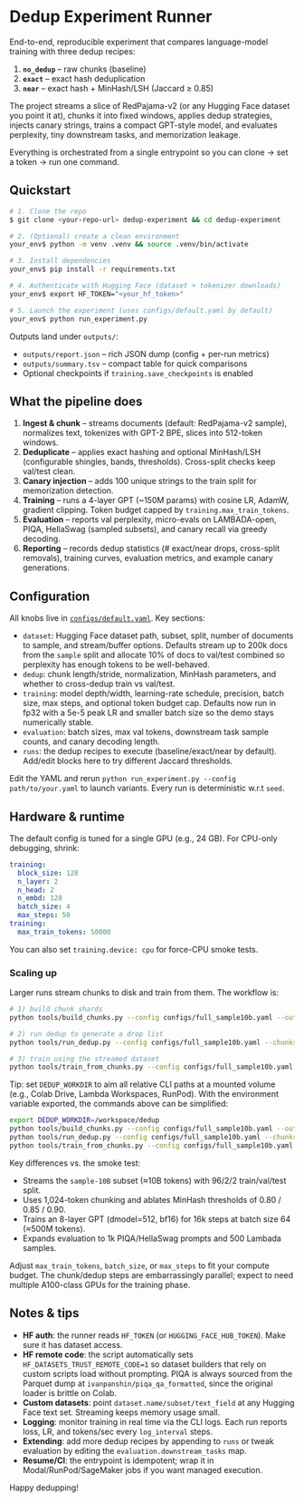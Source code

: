 # Dedup Experiment Runner

End-to-end, reproducible experiment that compares language-model training with three dedup recipes:

1. **`no_dedup`** – raw chunks (baseline)
2. **`exact`** – exact hash deduplication
3. **`near`** – exact hash + MinHash/LSH (Jaccard ≥ 0.85)

The project streams a slice of RedPajama-v2 (or any Hugging Face dataset you point it at), chunks it into fixed windows, applies dedup strategies, injects canary strings, trains a compact GPT-style model, and evaluates perplexity, tiny downstream tasks, and memorization leakage.

Everything is orchestrated from a single entrypoint so you can clone → set a token → run one command.

## Quickstart

```bash
# 1. Clone the repo
$ git clone <your-repo-url> dedup-experiment && cd dedup-experiment

# 2. (Optional) create a clean environment
your_env$ python -m venv .venv && source .venv/bin/activate

# 3. Install dependencies
your_env$ pip install -r requirements.txt

# 4. Authenticate with Hugging Face (dataset + tokenizer downloads)
your_env$ export HF_TOKEN="<your_hf_token>"

# 5. Launch the experiment (uses configs/default.yaml by default)
your_env$ python run_experiment.py
```

Outputs land under `outputs/`:

- `outputs/report.json` – rich JSON dump (config + per-run metrics)
- `outputs/summary.tsv` – compact table for quick comparisons
- Optional checkpoints if `training.save_checkpoints` is enabled

## What the pipeline does

1. **Ingest & chunk** – streams documents (default: RedPajama-v2 sample), normalizes text, tokenizes with GPT-2 BPE, slices into 512-token windows.
2. **Deduplicate** – applies exact hashing and optional MinHash/LSH (configurable shingles, bands, thresholds). Cross-split checks keep val/test clean.
3. **Canary injection** – adds 100 unique strings to the train split for memorization detection.
4. **Training** – runs a 4-layer GPT (~150M params) with cosine LR, AdamW, gradient clipping. Token budget capped by `training.max_train_tokens`.
5. **Evaluation** – reports val perplexity, micro-evals on LAMBADA-open, PIQA, HellaSwag (sampled subsets), and canary recall via greedy decoding.
6. **Reporting** – records dedup statistics (# exact/near drops, cross-split removals), training curves, evaluation metrics, and example canary generations.

## Configuration

All knobs live in [`configs/default.yaml`](configs/default.yaml). Key sections:

- `dataset`: Hugging Face dataset path, subset, split, number of documents to sample, and stream/buffer options. Defaults stream up to 200k docs from the `sample` split and allocate 10% of docs to val/test combined so perplexity has enough tokens to be well-behaved.
- `dedup`: chunk length/stride, normalization, MinHash parameters, and whether to cross-dedup train vs val/test.
- `training`: model depth/width, learning-rate schedule, precision, batch size, max steps, and optional token budget cap. Defaults now run in fp32 with a 5e-5 peak LR and smaller batch size so the demo stays numerically stable.
- `evaluation`: batch sizes, max val tokens, downstream task sample counts, and canary decoding length.
- `runs`: the dedup recipes to execute (baseline/exact/near by default). Add/edit blocks here to try different Jaccard thresholds.

Edit the YAML and rerun `python run_experiment.py --config path/to/your.yaml` to launch variants. Every run is deterministic w.r.t `seed`.

## Hardware & runtime

The default config is tuned for a single GPU (e.g., 24 GB). For CPU-only debugging, shrink:

```yaml
training:
  block_size: 128
  n_layer: 2
  n_head: 2
  n_embd: 128
  batch_size: 4
  max_steps: 50
training:
  max_train_tokens: 50000
```

You can also set `training.device: cpu` for force-CPU smoke tests.

### Scaling up

Larger runs stream chunks to disk and train from them. The workflow is:

```bash
# 1) build chunk shards
python tools/build_chunks.py --config configs/full_sample10b.yaml --output chunk_shards

# 2) run dedup to generate a drop list
python tools/run_dedup.py --config configs/full_sample10b.yaml --chunks chunk_shards --output chunk_shards/drop.jsonl

# 3) train using the streamed dataset
python tools/train_from_chunks.py --config configs/full_sample10b.yaml --chunks chunk_shards --drop chunk_shards/drop.jsonl --output outputs/full_run
```

Tip: set `DEDUP_WORKDIR` to aim all relative CLI paths at a mounted volume (e.g.,
Colab Drive, Lambda Workspaces, RunPod). With the environment variable exported,
the commands above can be simplified:

```bash
export DEDUP_WORKDIR=/workspace/dedup
python tools/build_chunks.py --config configs/full_sample10b.yaml --output chunks
python tools/run_dedup.py --config configs/full_sample10b.yaml --chunks chunks --output drop.jsonl
python tools/train_from_chunks.py --config configs/full_sample10b.yaml --chunks chunks --drop drop.jsonl --output outputs/full_run
```

Key differences vs. the smoke test:

- Streams the `sample-10B` subset (≈10B tokens) with 96/2/2 train/val/test split.
- Uses 1,024-token chunking and ablates MinHash thresholds of 0.80 / 0.85 / 0.90.
- Trains an 8-layer GPT (dmodel=512, bf16) for 16k steps at batch size 64 (≈500M tokens).
- Expands evaluation to 1k PIQA/HellaSwag prompts and 500 Lambada samples.

Adjust `max_train_tokens`, `batch_size`, or `max_steps` to fit your compute budget. The chunk/dedup steps are embarrassingly parallel; expect to need multiple A100-class GPUs for the training phase.

## Notes & tips

- **HF auth**: the runner reads `HF_TOKEN` (or `HUGGING_FACE_HUB_TOKEN`). Make sure it has dataset access.
- **HF remote code**: the script automatically sets `HF_DATASETS_TRUST_REMOTE_CODE=1` so dataset builders that rely on custom scripts load without prompting. PIQA is always sourced from the Parquet dump at `ivanpanshin/piqa_qa_formatted`, since the original loader is brittle on Colab.
- **Custom datasets**: point `dataset.name/subset/text_field` at any Hugging Face text set. Streaming keeps memory usage small.
- **Logging**: monitor training in real time via the CLI logs. Each run reports loss, LR, and tokens/sec every `log_interval` steps.
- **Extending**: add more dedup recipes by appending to `runs` or tweak evaluation by editing the `evaluation.downstream_tasks` map.
- **Resume/CI**: the entrypoint is idempotent; wrap it in Modal/RunPod/SageMaker jobs if you want managed execution.

Happy dedupping!
